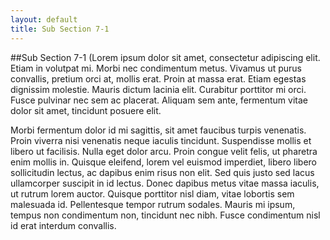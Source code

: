 ```yaml
---
layout: default
title: Sub Section 7-1
---
```


##Sub Section 7-1
(Lorem ipsum dolor sit amet, consectetur adipiscing elit. Etiam in volutpat mi. Morbi nec condimentum metus. Vivamus ut purus convallis, pretium orci at, mollis erat. Proin at massa erat. Etiam egestas dignissim molestie. Mauris dictum lacinia elit. Curabitur porttitor mi orci. Fusce pulvinar nec sem ac placerat. Aliquam sem ante, fermentum vitae dolor sit amet, tincidunt posuere elit.

Morbi fermentum dolor id mi sagittis, sit amet faucibus turpis venenatis. Proin viverra nisi venenatis neque iaculis tincidunt. Suspendisse mollis et libero ut facilisis. Nulla eget dolor arcu. Proin congue velit felis, ut pharetra enim mollis in. Quisque eleifend, lorem vel euismod imperdiet, libero libero sollicitudin lectus, ac dapibus enim risus non elit. Sed quis justo sed lacus ullamcorper suscipit in id lectus. Donec dapibus metus vitae massa iaculis, ut rutrum lorem auctor. Quisque porttitor nisl diam, vitae lobortis sem malesuada id. Pellentesque tempor rutrum sodales. Mauris mi ipsum, tempus non condimentum non, tincidunt nec nibh. Fusce condimentum nisl id erat interdum convallis.